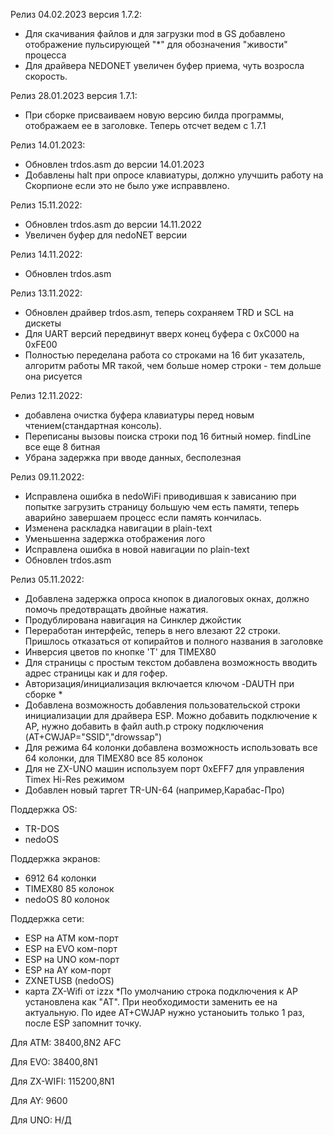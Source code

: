 Релиз 04.02.2023 версия 1.7.2:
- Для скачивания файлов и для загрузки mod в GS добавлено отображение пульсирующей "*" для  обозначения "живости" процесса
- Для драйвера NEDONET увеличен буфер приема, чуть возросла скорость.

Релиз 28.01.2023 версия 1.7.1:
 - При сборке присваиваем новую версию билда программы, отображаем ее в заголовке. Теперь отсчет ведем с 1.7.1

Релиз 14.01.2023:
 - Обновлен trdos.asm до версии 14.01.2023
 - Добавлены halt при опросе клавиатуры, должно улучшить работу на Скорпионе если это не было уже исправвлено.


Релиз 15.11.2022:
 - Обновлен trdos.asm до версии 14.11.2022
 - Увеличен буфер для nedoNET версии

Релиз 14.11.2022:
 - Обновлен trdos.asm

Релиз 13.11.2022:
 - Обновлен драйвер trdos.asm, теперь  сохраняем TRD и SCL на дискеты
 - Для UART версий передвинут вверх конец буфера с 0xC000 на 0хFE00
 - Полностью переделана работа со строками на 16 бит указатель, алгоритм работы MR такой, чем больше номер строки - тем дольше она рисуется

Релиз 12.11.2022:
 - добавлена очистка буфера клавиатуры перед новым чтением(стандартная консоль).
 - Переписаны вызовы поиска строки под 16 битный номер. findLine все еще 8 битная
 - Убрана задержка  при вводе данных, бесполезная

Релиз 09.11.2022:
 - Исправлена ошибка в nedoWiFi приводившая к зависанию при попытке загрузить страницу  большую чем есть памяти, теперь аварийно завершаем процесс если память кончилась.
 - Изменена раскладка навигации в plain-text
 - Уменьшенна задержка отображения лого
 - Исправлена ошибка в новой навигации по plain-text
 - Обновлен trdos.asm

Релиз 05.11.2022:
 - Добавлена задержка опроса кнопок в  диалоговых окнах, должно помочь предотвращать двойные нажатия.
 - Продублирована навигация на Синклер джойстик
 - Переработан интерфейс, теперь в него влезают 22 строки. Пришлось отказаться от копирайтов  и полного названия в заголовке
 - Инверсия цветов  по кнопке 'T' для TIMEX80
 - Для страницы с простым текстом добавлена возможность вводить адрес страницы как и для гофер.
 - Авторизация/инициализация включается ключом -DAUTH при сборке *
 - Добавлена возможность добавления пользовательской строки инициализации для драйвера ESP. Можно добавить подключение к АP, нужно добавить в файл auth.p строку  подключения (AT+CWJAP="SSID","drowssap")
 - Для режима 64 колонки  добавлена возможность использовать  все 64 колонки, для TIMEX80 все 85 колонок
 - Для не ZX-UNO машин используем порт 0xEFF7 для управления Timex Hi-Res режимом
 - Добавлен новый таргет TR-UN-64 (например,Карабас-Про)

Поддержка OS:
 - TR-DOS
 - nedoOS

Поддержка экранов:
 - 6912     64 колонки
 - TIMEX80  85 колонок
 - nedoOS   80 колонок

Поддержка сети:
 - ESP на ATM ком-порт
 - ESP на EVO ком-порт
 - ESP на UNO ком-порт
 - ESP на  AY ком-порт
 - ZXNETUSB (nedoOS)
 - карта ZX-Wifi от izzx
*По умолчанию строка подключения к AP  установлена как "AT". При необходимости заменить ее на актуальную. По идее AT+CWJAP нужно устаноыить только 1 раз, после ESP запомнит точку.

Для АТМ:     38400,8N2 AFC

Для EVO:     38400,8N1

Для ZX-WIFI: 115200,8N1

Для AY:       9600

Для UNO:      Н/Д
